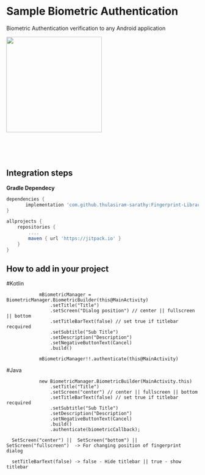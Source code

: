 # Sample Biometric Authentication
Biometric Authentication verification to any Android application</br>


<p><a href="https://github.com/anitaa1990/Biometric-Auth-Sample/blob/master/media/1.png" target="_blank"><img src="https://github.com/anitaa1990/Biometric-Auth-Sample/blob/master/media/1.png" width="250" style="max-width:100%;"></a></p>
</br></br></br>



<h2>Integration steps</h2>
<b>Gradle Dependecy</b></br>

```gradle
dependencies {
       implementation 'com.github.thulasiram-sarathy:Fingerprint-Library:1.1'
}
```

```gradle
allprojects {
    repositories {
        ....
        maven { url 'https://jitpack.io' }
    }
}
```

<h2>How to add in your project</h2>

#Kotlin
```
            mBiometricManager = BiometricManager.BiometricBuilder(this@MainActivity)
                .setTitle("Title")
                .setScreen("Dialog position") // center || fullscreen || bottom
                .setTitleBarText(false) // set true if titlebar recquired
                .setSubtitle("Sub Title")
                .setDescription("Description")
                .setNegativeButtonText(Cancel)
                .build()

            mBiometricManager!!.authenticate(this@MainActivity)
```

#Java
```
            new BiometricManager.BiometricBuilder(MainActivity.this)
                .setTitle("Title")
                .setScreen("center") // center || fullscreen || bottom
                .setTitleBarText(false) // set true if titlebar recquired
                .setSubtitle("Sub Title")
                .setDescription("Description")
                .setNegativeButtonText(Cancel)
                .build()
                .authenticate(biometricCallback);
```

```
  SetScreen("center") ||  SetScreen("bottom") || SetScreen("fullscreen")  -> For changing position of fingerprint dialog
  
  setTitleBarText(false) -> false - Hide titlebar || true - show titlebar
  
```




